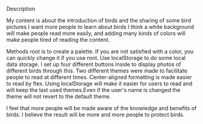 
Description

My content is about the introduction of birds and the sharing of some bird pictures
I want more people to learn about birds
I think a white background will make people read more easily, and adding many kinds of colors will make people tired of reading the content.

Methods
root is to create a palette.
If you are not satisfied with a color, you can quickly change it if you use root.
Use localStorage to do some local data storage.
I set up four different buttons inside to display photos of different birds through this.
Two different themes were made to facilitate people to read at different times.
Center-aligned formatting is made easier to read by flex.
Using localStorage will make it easier for users to read and will keep the last used themes.Even if the user's name is changed the theme will not revert to the default theme.

I feel that more people will be made aware of the knowledge and benefits of birds. I believe the result will be more and more people to protect birds.



